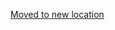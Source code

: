 [Moved to new location](https://github.com/DataTalksClub/machine-learning-zoomcamp/blob/master/10-kubernetes/05-kubernetes-intro.md)
